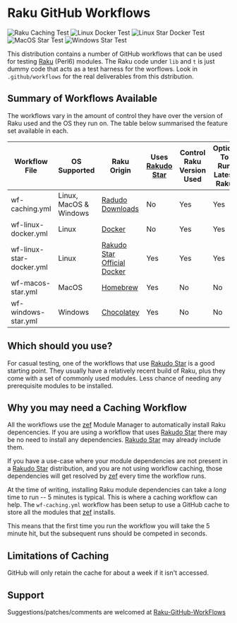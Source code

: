 # Raku GitHub Workflows

![Raku Caching Test](https://github.com/pmqs/Raku-GitHub-Workflows/workflows/Raku%20Caching%20Test/badge.svg)
![Linux Docker Test](https://github.com/pmqs/Raku-GitHub-Workflows/workflows/Linux%20Docker%20Test/badge.svg)
![Linux Star Docker Test](https://github.com/pmqs/Raku-GitHub-Workflows/workflows/Linux%20Star%20Docker%20Test/badge.svg)
![MacOS Star Test](https://github.com/pmqs/Raku-GitHub-Workflows/workflows/MacOS%20Star%20Test/badge.svg)
![Windows Star Test](https://github.com/pmqs/Raku-GitHub-Workflows/workflows/Windows%20Star%20Test/badge.svg)

This distribution contains a number of  GitHub workflows that can be used for testing [Raku](https://www.raku.org/) (Perl6) modules. The Raku code under `lib` and `t` is just dummy code that acts as a test harness for the worflows. Look in `.github/workflows` for the real deliverables from this dstribution.


## Summary of Workflows Available

The workflows vary in the amount of control they have over the version of Raku used and the OS they run on. The table below summarised the feature set available in each.


Workflow File | OS Supported | Raku Origin |  Uses [Rakudo Star](https://rakudo.org/star) | Control Raku Version Used | Option To Run Latest Raku | GitHub Cache Support
---|---|---|---|---|---|---
wf-caching.yml | Linux, MacOS & Windows | [Radudo Downloads](https://rakudo.org/downloads/rakudo) | No | Yes | Yes | Yes
wf-linux-docker.yml | Linux | [Docker](https://hub.docker.com/r/jjmerelo/alpine-raku) | No | Yes | Yes | No
wf-linux-star-docker.yml | Linux | [Rakudo Star Official Docker](https://hub.docker.com/_/rakudo-star/) | Yes | Yes | Yes | No
wf-macos-star.yml |  MacOS | [Homebrew](https://github.com/Homebrew/homebrew-core/blob/master/Formula/rakudo-star.rb) | Yes | No  | No | No
wf-windows-star.yml | Windows | [Chocolatey](https://chocolatey.org/packages/rakudostar)  | Yes |  No | No | No

## Which should you use?

For casual testing, one of the workflows that use [Rakudo Star](https://rakudo.org/star) is a good starting point. They usually have a relatively recent build of Raku, plus they come with a set of commonly used modules. Less chance of needing any prerequisite modules to be installed.

## Why you may need a Caching Workflow

All the workflows use the [zef](https://github.com/ugexe/zef) Module Manager to automatically install Raku depencencies. If you are using a workflow that uses [Rakudo Star](https://rakudo.org/star) there may be no need to install any dependencies. [Rakudo Star](https://rakudo.org/star) may already include them.

If you have a use-case where your module dependencies are not present in a [Rakudo Star](https://rakudo.org/star) distribution, and you are not using workflow caching, those dependencies will get resolved by [zef](https://github.com/ugexe/zef) every time the workflow runs.

At the time of writing, installing Raku module dependencies can take a *long* time to run -- 5 minutes is typical. This is where a caching workflow can help. The `wf-caching.yml` workflow has been setup to use a GitHub cache to store all the modules that [zef](https://github.com/ugexe/zef) installs.

This means that the first time you run the workflow you will take the 5 minute hit, but the subsequent runs should be competed in seconds.


## Limitations of Caching

GitHub will only retain the cache for about a week if it isn't accessed.


## Support

Suggestions/patches/comments are welcomed at [Raku-GitHub-WorkFlows](https://github.com/pmqs/Raku-GitHub-Workflows)
